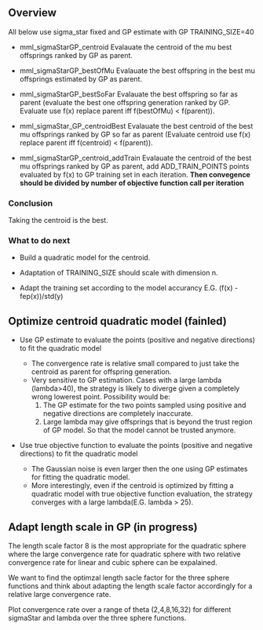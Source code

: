## Overview

All below use sigma_star fixed and GP estimate with GP TRAINING_SIZE=40

- mml_sigmaStarGP_centroid
Evalauate the centroid of the mu best offsprings ranked by GP as parent.

- mml_sigmaStarGP_bestOfMu
Evalauate the best offspring in the best mu offsprings estimated by GP as parent.

- mml_sigmaStarGP_bestSoFar
Evalauate the best offspring so far as parent (evaluate the best one offspring generation ranked by GP. Evaluate use f(x) replace parent iff f(bestOfMu) < f(parent)). 

- mml_sigmaStar_GP_centroidBest
Evalauate the best centroid of the best mu offsprings ranked by GP so far as parent (Evaluate centroid use f(x) replace parent iff f(centroid) < f(parent)). 

- mml_sigmaStarGP_centroid_addTrain
Evalauate the centroid of the best mu offsprings ranked by GP as parent, add ADD_TRAIN_POINTS points evaluated by f(x) to GP training set in each iteration. 
**Then convegence should be divided by number of objective function call per iteration**


### Conclusion 

Taking the centroid is the best.



### What to do next

- Build a quadratic model for the centroid. 

- Adaptation of TRAINING_SIZE should scale with dimension n.

- Adapt the training set according to the model accurancy E.G. (f(x) -fep(x))/std(y) 


## Optimize centroid quadratic model (fainled)

- Use GP estimate to evaluate the points (positive and negative directions) to fit the quadratic model
	- The convergence rate is relative small compared to just take the centroid as parent for offspring generation.
	- Very sensitive to GP estimation. Cases with a large lambda (lambda>40), the strategy is likely to diverge given a completely wrong lowerest point. Possibility would be:
		1. The GP estimate for the two points sampled using positive and negative directions are completely inaccurate.
		2. Large lambda may give offsprings that is beyond the trust region of GP model. So that the model cannot be trusted anymore.  
	
- Use true objective function to evaluate the points (positive and negative directions) to fit the quadratic model
	- The Gaussian noise is even larger then the one using GP estimates for fitting the quadratic model. 
    - More interestingly, even if the centroid is optimized by fitting a quadratic model with true objective function evaluation, the strategy converges with a large lambda(E.G. lambda > 25).

## Adapt length scale in GP (in progress)

The length scale factor 8 is the most appropriate for the quadratic sphere where the large convergence rate for quadratic sphere with two relative convergence rate for linear and cubic sphere can be expalained.

We want to find the optimzal length sacle factor for the three sphere functions and think about adapting the length scale factor accordingly for a relative large convergence rate.

Plot convergence rate over a range of theta (2,4,8,16,32) for different sigmaStar and lambda over the three sphere functions.



